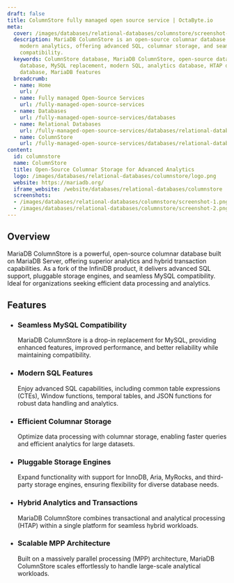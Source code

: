 ```yaml
---
draft: false
title: ColumnStore fully managed open source service | OctaByte.io
meta:
  cover: /images/databases/relational-databases/columnstore/screenshot-1.png
  description: MariaDB ColumnStore is an open-source columnar database designed for
    modern analytics, offering advanced SQL, columnar storage, and seamless MySQL
    compatibility.
  keywords: ColumnStore database, MariaDB ColumnStore, open-source database, columnar
    database, MySQL replacement, modern SQL, analytics database, HTAP database, MPP
    database, MariaDB features
  breadcrumb:
  - name: Home
    url: /
  - name: Fully managed Open-Source Services
    url: /fully-managed-open-source-services
  - name: Databases
    url: /fully-managed-open-source-services/databases
  - name: Relational Databases
    url: /fully-managed-open-source-services/databases/relational-databases
  - name: ColumnStore
    url: /fully-managed-open-source-services/databases/relational-databases/columnstore
content:
  id: columnstore
  name: ColumnStore
  title: Open-Source Columnar Storage for Advanced Analytics
  logo: /images/databases/relational-databases/columnstore/logo.png
  website: https://mariadb.org/
  iframe_website: /website/databases/relational-databases/columnstore
  screenshots:
  - /images/databases/relational-databases/columnstore/screenshot-1.png
  - /images/databases/relational-databases/columnstore/screenshot-2.png
---
```


## Overview

MariaDB ColumnStore is a powerful, open-source columnar database built on MariaDB Server, offering superior analytics and hybrid transaction capabilities. As a fork of the InfiniDB product, it delivers advanced SQL support, pluggable storage engines, and seamless MySQL compatibility. Ideal for organizations seeking efficient data processing and analytics.

## Features

- ### Seamless MySQL Compatibility

  MariaDB ColumnStore is a drop-in replacement for MySQL, providing enhanced features, improved performance, and better reliability while maintaining compatibility.

- ### Modern SQL Features

  Enjoy advanced SQL capabilities, including common table expressions (CTEs), Window functions, temporal tables, and JSON functions for robust data handling and analytics.

- ### Efficient Columnar Storage

  Optimize data processing with columnar storage, enabling faster queries and efficient analytics for large datasets.

- ### Pluggable Storage Engines

  Expand functionality with support for InnoDB, Aria, MyRocks, and third-party storage engines, ensuring flexibility for diverse database needs.

- ### Hybrid Analytics and Transactions

  MariaDB ColumnStore combines transactional and analytical processing (HTAP) within a single platform for seamless hybrid workloads.

- ### Scalable MPP Architecture

  Built on a massively parallel processing (MPP) architecture, MariaDB ColumnStore scales effortlessly to handle large-scale analytical workloads.